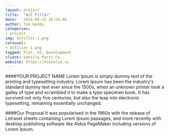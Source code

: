```yaml
---
layout: project
title:  "A/C Filler"
date:   2014-04-25 16:54:46
author: Tom Goddu
categories:
- project
img: ACFiller-1.png
carousel:
- ACFiller-1.png
tagged: Flat, UI, Development
client: Vehicle Parts Co.
website: https://blacktie.co
---
```

####YOUR PROJECT NAME
Lorem Ipsum is simply dummy text of the printing and typesetting industry. Lorem Ipsum has been the industry's standard dummy text ever since the 1500s, when an unknown printer took a galley of type and scrambled it to make a type specimen book. It has survived not only five centuries, but also the leap into electronic typesetting, remaining essentially unchanged.

####Our Proposal
It was popularised in the 1960s with the release of Letraset sheets containing Lorem Ipsum passages, and more recently with desktop publishing software like Aldus PageMaker including versions of Lorem Ipsum.
